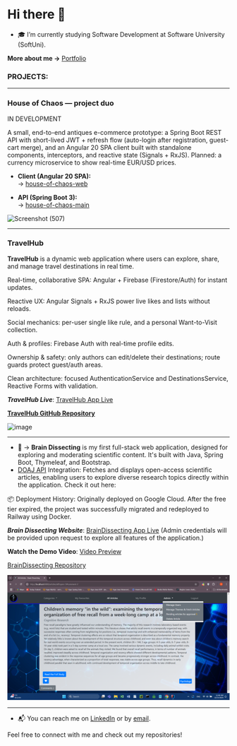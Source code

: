 # Hi there 👋

- 🎓 I’m currently studying Software Development at Software University (SoftUni).
  
**More about me ->**  [Portfolio](https://antoanyosifov.github.io/my-portfolio/)

### PROJECTS: ###
---
### House of Chaos — project duo

IN DEVELOPMENT

A small, end-to-end antiques e-commerce prototype: a Spring Boot REST API with short-lived JWT + refresh flow (auto-login after registration, guest-cart merge), and an Angular 20 SPA client built with standalone components, interceptors, and reactive state (Signals + RxJS). Planned: a currency microservice to show real-time EUR/USD prices.

- **Client (Angular 20 SPA):**   
  → [house-of-chaos-web](<https://github.com/AntoanYosifov/house-of-chaos-web>)

- **API (Spring Boot 3):**  
  → [house-of-chaos-main](<https://github.com/AntoanYosifov/house-of-chaos-main>)

<img width="1920" height="1080" alt="Screenshot (507)" src="https://github.com/user-attachments/assets/d1724086-1f8f-4759-8250-94029e4aab21" />

---

### **TravelHub**

**TravelHub** is a dynamic web application where users can explore, share, and manage travel destinations in real time.

Real-time, collaborative SPA: Angular + Firebase (Firestore/Auth) for instant updates.

Reactive UX: Angular Signals + RxJS power live likes and lists without reloads.

Social mechanics: per-user single like rule, and a personal Want-to-Visit collection.

Auth & profiles: Firebase Auth with real-time profile edits.

Ownership & safety: only authors can edit/delete their destinations; route guards protect guest/auth areas.

Clean architecture: focused AuthenticationService and DestinationsService, Reactive Forms with validation.

***TravelHub Live***:  [TravelHub App Live](https://antoanyosifov.github.io/travel-hub/)

**[TravelHub GitHub Repository](https://github.com/AntoanYosifov/travel-hub)**

<img width="1920" height="1080" alt="image" src="https://github.com/user-attachments/assets/7afeb6c8-7146-4120-a25d-91ec553d6e22" />

---
  
- 🔧 -> **Brain Dissecting**  is my first full-stack web application, designed for exploring and moderating scientific content. It's built with Java, Spring Boot, Thymeleaf, and Bootstrap.
- <a href="https://doaj.org/api/v3/docs" target="_blank">DOAJ API</a> Integration: Fetches and displays open-access scientific articles, enabling users to explore diverse research topics directly within the application. Check it out here:

📦 Deployment History:
Originally deployed on Google Cloud. After the free tier expired, the project was successfully migrated and redeployed to Railway using Docker.

***Brain Dissecting Website***:  [BrainDissecting App Live](https://braindissecting-ssr-version-production.up.railway.app)
 (Admin credentials will be provided upon request to explore all features of the application.)

**Watch the Demo Video**:  [Video Preview](https://youtu.be/e7vQ6qeueW4?si=4O9dF8BON2g5R24B)
    
[BrainDissecting Repository](https://github.com/AntoanYosifov/BrainDissecting-SSR-version)


![Brain Dissecting](home-admin.png)

---


- 📬 You can reach me on [LinkedIn](https://www.linkedin.com/in/antoan-yosifov-b1b52026b/) or by [email](mailto:antoan.yosifov23@gmail.com).

Feel free to connect with me and check out my repositories!

